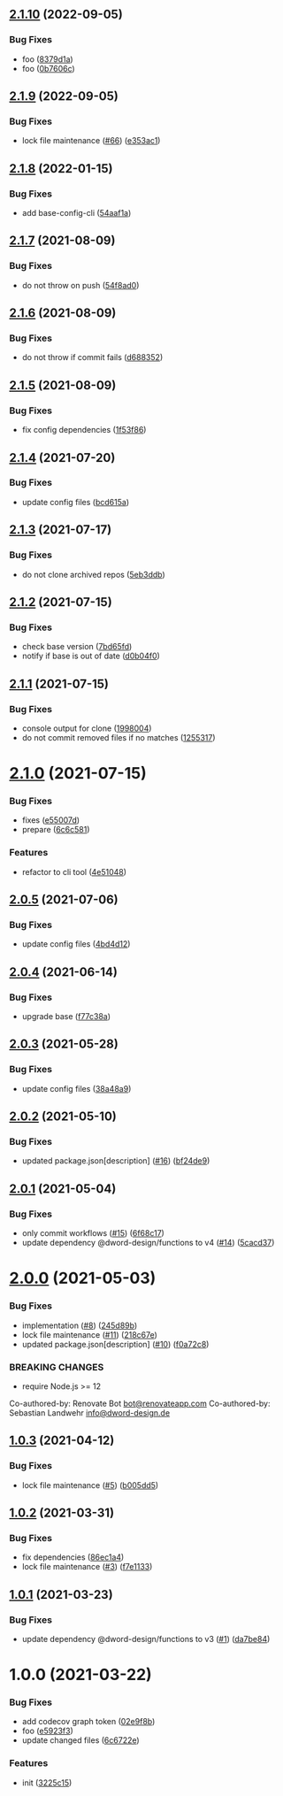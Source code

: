 ## [2.1.10](https://github.com/dword-design/maintenance/compare/v2.1.9...v2.1.10) (2022-09-05)


### Bug Fixes

* foo ([8379d1a](https://github.com/dword-design/maintenance/commit/8379d1a6f8b331f618b1b26b93c0cb5ccb095d66))
* foo ([0b7606c](https://github.com/dword-design/maintenance/commit/0b7606c8809fe96e25fb3e253f76f84bfa4dc328))

## [2.1.9](https://github.com/dword-design/maintenance/compare/v2.1.8...v2.1.9) (2022-09-05)


### Bug Fixes

* lock file maintenance ([#66](https://github.com/dword-design/maintenance/issues/66)) ([e353ac1](https://github.com/dword-design/maintenance/commit/e353ac158c5f95fd964fee8c00aebf715e00178b))

## [2.1.8](https://github.com/dword-design/maintenance/compare/v2.1.7...v2.1.8) (2022-01-15)


### Bug Fixes

* add base-config-cli ([54aaf1a](https://github.com/dword-design/maintenance/commit/54aaf1a81c0ad80f143a1c322fe61fe737009822))

## [2.1.7](https://github.com/dword-design/maintenance/compare/v2.1.6...v2.1.7) (2021-08-09)


### Bug Fixes

* do not throw on push ([54f8ad0](https://github.com/dword-design/maintenance/commit/54f8ad012cb07486983dec5103544a5bfd83c95c))

## [2.1.6](https://github.com/dword-design/maintenance/compare/v2.1.5...v2.1.6) (2021-08-09)


### Bug Fixes

* do not throw if commit fails ([d688352](https://github.com/dword-design/maintenance/commit/d68835201b4cb25394a6b5d37768c64886da2bc8))

## [2.1.5](https://github.com/dword-design/maintenance/compare/v2.1.4...v2.1.5) (2021-08-09)


### Bug Fixes

* fix config dependencies ([1f53f86](https://github.com/dword-design/maintenance/commit/1f53f8690de2d9909ce7326ac18824e6f435077c))

## [2.1.4](https://github.com/dword-design/maintenance/compare/v2.1.3...v2.1.4) (2021-07-20)


### Bug Fixes

* update config files ([bcd615a](https://github.com/dword-design/maintenance/commit/bcd615ad312274cd717b2a61721a934781ab4a09))

## [2.1.3](https://github.com/dword-design/maintenance/compare/v2.1.2...v2.1.3) (2021-07-17)


### Bug Fixes

* do not clone archived repos ([5eb3ddb](https://github.com/dword-design/maintenance/commit/5eb3ddbf84ab628f2dce34c3e8cec572031bfa51))

## [2.1.2](https://github.com/dword-design/maintenance/compare/v2.1.1...v2.1.2) (2021-07-15)


### Bug Fixes

* check base version ([7bd65fd](https://github.com/dword-design/maintenance/commit/7bd65fdcd03b0414ed31be90e8f26981dfec59e6))
* notify if base is out of date ([d0b04f0](https://github.com/dword-design/maintenance/commit/d0b04f05d0ec899463ade5b3e41a952ee62d0108))

## [2.1.1](https://github.com/dword-design/maintenance/compare/v2.1.0...v2.1.1) (2021-07-15)


### Bug Fixes

* console output for clone ([1998004](https://github.com/dword-design/maintenance/commit/1998004078bd4450e83a0eb374ca9eba49ca1500))
* do not commit removed files if no matches ([1255317](https://github.com/dword-design/maintenance/commit/1255317a43acadbd7abd0699cd05df93389cf8b2))

# [2.1.0](https://github.com/dword-design/maintenance/compare/v2.0.5...v2.1.0) (2021-07-15)


### Bug Fixes

* fixes ([e55007d](https://github.com/dword-design/maintenance/commit/e55007dbbd97b9013feb6851315c00550f188ee1))
* prepare ([6c6c581](https://github.com/dword-design/maintenance/commit/6c6c581b23fe76fe12131ce5f0b2d852f5abd42b))


### Features

* refactor to cli tool ([4e51048](https://github.com/dword-design/maintenance/commit/4e510483afd7c488a3fd11b41bdcc0eb3be12477))

## [2.0.5](https://github.com/dword-design/for-each-repo/compare/v2.0.4...v2.0.5) (2021-07-06)


### Bug Fixes

* update config files ([4bd4d12](https://github.com/dword-design/for-each-repo/commit/4bd4d12fda03dc6c955d674b93dbcda5749fa599))

## [2.0.4](https://github.com/dword-design/for-each-repo/compare/v2.0.3...v2.0.4) (2021-06-14)


### Bug Fixes

* upgrade base ([f77c38a](https://github.com/dword-design/for-each-repo/commit/f77c38a588454b247591db3d5452bc98cb235fcd))

## [2.0.3](https://github.com/dword-design/for-each-repo/compare/v2.0.2...v2.0.3) (2021-05-28)


### Bug Fixes

* update config files ([38a48a9](https://github.com/dword-design/for-each-repo/commit/38a48a97f98e98a14c78b9a6961b121a51ddb8bb))

## [2.0.2](https://github.com/dword-design/for-each-repo/compare/v2.0.1...v2.0.2) (2021-05-10)


### Bug Fixes

* updated package.json[description] ([#16](https://github.com/dword-design/for-each-repo/issues/16)) ([bf24de9](https://github.com/dword-design/for-each-repo/commit/bf24de95c51e49fd242c8437cc35783a6ee5b0b0))

## [2.0.1](https://github.com/dword-design/for-each-repo/compare/v2.0.0...v2.0.1) (2021-05-04)


### Bug Fixes

* only commit workflows ([#15](https://github.com/dword-design/for-each-repo/issues/15)) ([6f68c17](https://github.com/dword-design/for-each-repo/commit/6f68c172f0591e8051c831c57c11fbd0ccf65b3a))
* update dependency @dword-design/functions to v4 ([#14](https://github.com/dword-design/for-each-repo/issues/14)) ([5cacd37](https://github.com/dword-design/for-each-repo/commit/5cacd37097f1233e800c3b1d5c39d9355d7db2d1))

# [2.0.0](https://github.com/dword-design/for-each-repo/compare/v1.0.3...v2.0.0) (2021-05-03)


### Bug Fixes

* implementation ([#8](https://github.com/dword-design/for-each-repo/issues/8)) ([245d89b](https://github.com/dword-design/for-each-repo/commit/245d89b1c713b36e9c1f23bb799a29435c457099))
* lock file maintenance ([#11](https://github.com/dword-design/for-each-repo/issues/11)) ([218c67e](https://github.com/dword-design/for-each-repo/commit/218c67e4e5430ac109ac63022ce2f397db37c1e2))
* updated package.json[description] ([#10](https://github.com/dword-design/for-each-repo/issues/10)) ([f0a72c8](https://github.com/dword-design/for-each-repo/commit/f0a72c8b07896090e4a2cd87f2fba75aaaa8c784))


### BREAKING CHANGES

* require Node.js >= 12

Co-authored-by: Renovate Bot <bot@renovateapp.com>
Co-authored-by: Sebastian Landwehr <info@dword-design.de>

## [1.0.3](https://github.com/dword-design/for-each-repo/compare/v1.0.2...v1.0.3) (2021-04-12)


### Bug Fixes

* lock file maintenance ([#5](https://github.com/dword-design/for-each-repo/issues/5)) ([b005dd5](https://github.com/dword-design/for-each-repo/commit/b005dd5a946c9cb4054ce47b1c69ee28e4fa06e0))

## [1.0.2](https://github.com/dword-design/for-each-repo/compare/v1.0.1...v1.0.2) (2021-03-31)


### Bug Fixes

* fix dependencies ([86ec1a4](https://github.com/dword-design/for-each-repo/commit/86ec1a456c4b54ff285f3386897f9e8435b057a4))
* lock file maintenance ([#3](https://github.com/dword-design/for-each-repo/issues/3)) ([f7e1133](https://github.com/dword-design/for-each-repo/commit/f7e1133091312f2c8736985fd11ced6e9acf2620))

## [1.0.1](https://github.com/dword-design/for-each-repo/compare/v1.0.0...v1.0.1) (2021-03-23)


### Bug Fixes

* update dependency @dword-design/functions to v3 ([#1](https://github.com/dword-design/for-each-repo/issues/1)) ([da7be84](https://github.com/dword-design/for-each-repo/commit/da7be8459ce80aacca60613d41d0594bee395a52))

# 1.0.0 (2021-03-22)


### Bug Fixes

* add codecov graph token ([02e9f8b](https://github.com/dword-design/for-each-repo/commit/02e9f8be4c17702a6c3a6d799247b63a47e27814))
* foo ([e5923f3](https://github.com/dword-design/for-each-repo/commit/e5923f3ae386a14d90f7e76d1955fe8ef8dbaca1))
* update changed files ([6c6722e](https://github.com/dword-design/for-each-repo/commit/6c6722e0d8b6c5147bb66bedd0f0d1e8e2939b32))


### Features

* init ([3225c15](https://github.com/dword-design/for-each-repo/commit/3225c15f37065e794a0410119a2de7bdc8730c1c))
